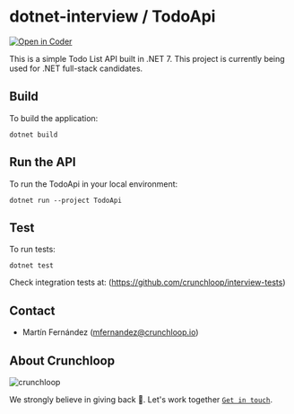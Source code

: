 # dotnet-interview / TodoApi

[![Open in Coder](https://dev.crunchloop.io/open-in-coder.svg)](https://dev.crunchloop.io/templates/fly-containers/workspace?param.Git%20Repository=git@github.com:crunchloop/dotnet-interview.git)

This is a simple Todo List API built in .NET 7. This project is currently being used for .NET full-stack candidates.

## Build

To build the application:

`dotnet build`

## Run the API

To run the TodoApi in your local environment:

`dotnet run --project TodoApi`

## Test

To run tests:

`dotnet test`

Check integration tests at: (https://github.com/crunchloop/interview-tests)

## Contact

- Martín Fernández (mfernandez@crunchloop.io)

## About Crunchloop

![crunchloop](https://crunchloop.io/logo-blue.png)

We strongly believe in giving back :rocket:. Let's work together [`Get in touch`](https://crunchloop.io/contact).
